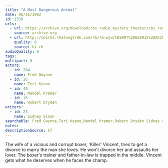 ```yaml
---
title: "A Most Dangerous Animal"
date: 06/16/1982
id: 1339
urls: 
  - url: https://archive.org/download/cbs_radio_mystery_theater/cbs_radio_mystery_theater-1301-1350.zip/cbs_radio_mystery_theater-1301-1350%2Fcbsrmt_1339_the_most_dangerous_animal.mp3
    source: archive-org
  - url: http://cbsrmt.thelongtrek.com/rb/rb-wjw/CBSRMT%20820915%20A%20Most%20Dangerous%20Animal%20(rr%20of%20820616)_wjw.mp3
    quality: 0
    source: kl-rb
audioQuality: 0
tags: 
multipart: 0
actors:  
  - id: 204
    name: Fred Gwynne  
  - id: 26
    name: Teri Keane  
  - id: 49
    name: Mandel Kramer  
  - id: 16
    name: Robert Dryden
writers:  
  - id: 23
    name: Sidney Sloan
searchable: Fred Gwynne,Teri Keane,Mandel Kramer,Robert Dryden Sidney Sloan
notes: 
descriptionSource: kf
---
```

The wife of a vicious and corrupt boxer, 'Killer' Vincent, tries to get a divorce to marry the man she loves. He won't divorce her and assaults her lover. The boxer's trainer and father-in-law is trapped in the middle. Vincent gets what he deserves when he faces the champ.